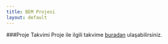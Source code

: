 ```yaml
---
title: BEM Projesi
layout: default
---
```


###Proje Takvimi
Proje ile ilgili takvime [buradan](https://trello.com/b/zJpdhXdx/b-e-m)
ulaşabilirsiniz. 
